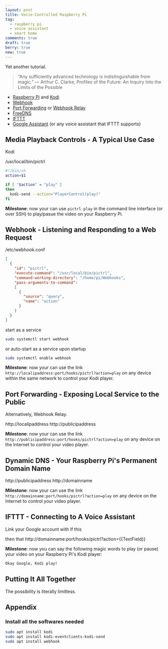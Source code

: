 ```yaml
---
layout: post
title: Vocie-Controlled Raspberry Pi
tag:
  - raspberry pi
  - voice assistant
  - smart home
comments: true
draft: true
berry: true
new: true
---
```


Yet another tutorial.

> “Any sufficiently advanced technology is indistinguishable from magic.”
> ― Arthur C. Clarke, Profiles of the Future: An Inquiry Into the Limits of the Possible

* [Raspberry Pi](https://www.raspberrypi.org/) and [Kodi](https://kodi.tv/)
* [Webhook](https://github.com/adnanh/webhook)
* [Port Forwarding](https://en.wikipedia.org/wiki/Port_forwarding) or [Webhook Relay](https://webhookrelay.com/)
* [FreeDNS](https://freedns.afraid.org/dynamic/)
* [IFTTT](https://ifttt.com/)
* [Google Assistant](https://assistant.google.com/) (or any voice assistant that IFTTT supports)

## Media Playback Controls  - A Typical Use Case
Kodi 

/usr/local/bin/pictrl
```sh
#!/bin/sh
action=$1

if [ "$action" = "play" ]
then
  kodi-send --action="PlayerControl(play)"
fi
```

**Milestone**: now your can use ```pictrl play``` in the command line interface (or over SSH) to play/pasue the video on your Raspberry Pi.

## Webhook - Listening and Responding to a Web Request



/etc/webhook.conf
```json
[
  {
    "id": "pictrl",
    "execute-command": "/usr/local/bin/pictrl",
    "command-working-directory": "/home/pi/Webhooks",
    "pass-arguments-to-command":
    [
      {
        "source": "query",
        "name": "action"
      }
    ]
  }
]
````

start as a service
```bash
sudo systemctl start webhook
```

or auto-start as a service upon startup
```bash
sudo systemctl enable webhook
```

**Milestone**: now your can use the link ```http://localipaddress:port/hooks/pictrl?action=play``` on any device within the same network to control your Kodi player.

## Port Forwarding - Exposing Local Service to the Public

Alternatively, Webhook Relay.

http://localipaddress
http://publicipaddress

**Milestone**: now your can use the link ```http://publicipaddress:port/hooks/pictrl?action=play``` on any device on the Internet to control your video player.

## Dynamic DNS - Your Raspberry Pi's Permanent Domain Name

http://publicipaddress
http://domainname

**Milestone**: now your can use the link ```http://domainname:port/hooks/pictrl?action=play``` on any device on the Internet to control your video player.

## IFTTT - Connecting to A Voice Assistant

Link your Google account with
If this

then that
http://domainname:port/hooks/pictrl?action={{TextField}}

**Milestone**: now you can say the following magic words to play (or pause) your video on your Raspberry Pi's Kodi player:

```bash
Okay Google, Kodi play!
```

## Putting It All Together

The possibility is literally limitless.

## Appendix
### Install all the softwares needed
```bash
sudo apt install kodi
sudo apt install kodi-eventclients-kodi-send
sudo apt install webhook
```
